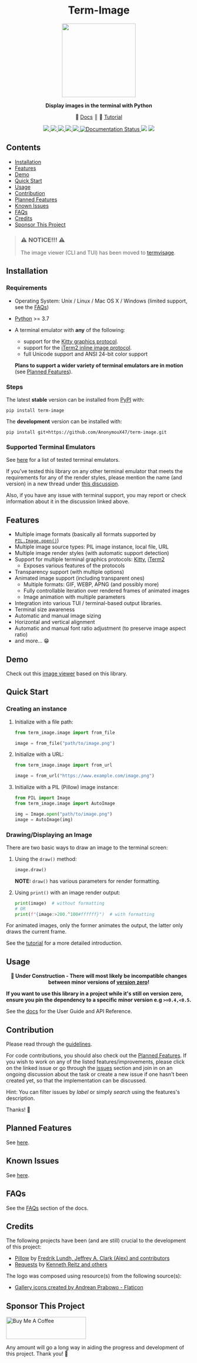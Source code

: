 <div align="center">

<h1><b>Term-Image</b></h1>

<p>
<img src="https://raw.githubusercontent.com/AnonymouX47/term-image/92ff4b2d2e4731be9e1b2ac7378964ebed9f10f9/docs/source/resources/logo.png" height="200">
</p>

<p>
<b>Display images in the terminal with Python</b>
</p>

<p>
   &#128214; <a href='https://term-image.readthedocs.io'>Docs</a>
    &#9553; 
   &#127979; <a href='https://term-image.readthedocs.io/en/stable/start/tutorial.html'>Tutorial</a>
</p>

<p>
   <a href='https://pypi.org/project/term-image/'>
      <img src='https://img.shields.io/pypi/v/term-image.svg'>
   </a>
   <a href='https://pepy.tech/project/term-image'>
      <img src="https://pepy.tech/badge/term-image/month">
   </a>
   <a href='https://pypi.org/project/term-image/'>
      <img src='https://img.shields.io/pypi/pyversions/term-image.svg'>
   </a>
   <a href='https://github.com/psf/black'>
      <img src='https://img.shields.io/badge/code%20style-black-000000.svg'>
   </a>
   <a href='https://github.com/AnonymouX47/term-image/actions/workflows/test.yml'>
      <img src='https://github.com/AnonymouX47/term-image/actions/workflows/test.yml/badge.svg'>
   </a>
   <a href='https://term-image.readthedocs.io'>
      <img src='https://readthedocs.org/projects/term-image/badge/?version=latest' alt='Documentation Status' />
   </a>
   <img src="https://img.shields.io/github/last-commit/AnonymouX47/term-image">
   <a href="https://twitter.com/intent/tweet?text=Display%20images%20in%20the%20terminal%20with%20Python&url=https://github.com/AnonymouX47/term-image&hashtags=developers,images,terminal,python">
      <img src="https://img.shields.io/twitter/url/http/shields.io.svg?style=social">
   </a>
</p>

</div>


## Contents
- [Installation](#installation)
- [Features](#features)
- [Demo](#demo)
- [Quick Start](#library-quick-start)
- [Usage](#usage)
- [Contribution](#contribution)
- [Planned Features](#planned-features)
- [Known Issues](#known-issues)
- [FAQs](#faqs)
- [Credits](#credits)
- [Sponsor This Project](#sponsor-this-project)


> ### ⚠️ NOTICE!!! ⚠️
> The image viewer (CLI and TUI) has been moved to [termvisage].


## Installation

### Requirements
- Operating System: Unix / Linux / Mac OS X / Windows (limited support, see the [FAQs](https://term-image.readthedocs.io/en/stable/faqs.html))
- [Python](https://www.python.org/) >= 3.7
- A terminal emulator with **any** of the following:
  
  - support for the [Kitty graphics protocol](https://sw.kovidgoyal.net/kitty/graphics-protocol/).
  - support for the [iTerm2 inline image protocol](https://iterm2.com/documentation-images.html).
  - full Unicode support and ANSI 24-bit color support

  **Plans to support a wider variety of terminal emulators are in motion** (see [Planned Features](#planned-features)).

### Steps
The latest **stable** version can be installed from [PyPI](https://pypi.org/project/term-image) with:

```shell
pip install term-image
```

The **development** version can be installed with:

```shell
pip install git+https://github.com/AnonymouX47/term-image.git
```

### Supported Terminal Emulators
See [here](https://term-image.readthedocs.io/en/stable/start/installation.html#supported-terminal-emulators) for a list of tested terminal emulators.

If you've tested this library on any other terminal emulator that meets the requirements for any of the render styles,
please mention the name (and version) in a new thread under [this discussion](https://github.com/AnonymouX47/term-image/discussions/4).

Also, if you have any issue with terminal support, you may report or check information about it in the discussion linked above.


## Features
- Multiple image formats (basically all formats supported by [`PIL.Image.open()`](https://pillow.readthedocs.io/en/stable/handbook/image-file-formats.html))
- Multiple image source types: PIL image instance, local file, URL
- Multiple image render styles (with automatic support detection)
- Support for multiple terminal graphics protocols: [Kitty](https://sw.kovidgoyal.net/kitty/graphics-protocol/), [iTerm2](https://iterm2.com/documentation-images.html)
  - Exposes various features of the protocols
- Transparency support (with multiple options)
- Animated image support (including transparent ones)
  - Multiple formats: GIF, WEBP, APNG (and possibly more)
  - Fully controllable iteration over rendered frames of animated images
  - Image animation with multiple parameters
- Integration into various TUI / terminal-based output libraries.
- Terminal size awareness
- Automatic and manual image sizing
- Horizontal and vertical alignment
- Automatic and manual font ratio adjustment (to preserve image aspect ratio)
- and more... 😁


## Demo

Check out this [image viewer][termvisage] based on this library.


## Quick Start

### Creating an instance

1. Initialize with a file path:
   ```python
   from term_image.image import from_file
   
   image = from_file("path/to/image.png")
   ```

2. Initialize with a URL:
   ```python
   from term_image.image import from_url
   
   image = from_url("https://www.example.com/image.png")
   ```

3. Initialize with a PIL (Pillow) image instance:
   ```python
   from PIL import Image
   from term_image.image import AutoImage
   
   img = Image.open("path/to/image.png")
   image = AutoImage(img)
   ```

### Drawing/Displaying an Image

There are two basic ways to draw an image to the terminal screen:

1. Using the `draw()` method:
   ```python
   image.draw()
   ```
   **NOTE:** `draw()` has various parameters for render formatting.

2. Using `print()` with an image render output:
   ```python
   print(image)  # without formatting
   # OR
   print(f"{image:>200.^100#ffffff}")  # with formatting
   ```

For animated images, only the former animates the output, the latter only draws the current frame.

See the [tutorial](https://term-image.readthedocs.io/en/stable/start/tutorial.html) for a more detailed introduction.


## Usage

<p align="center"><b>
   🚧 Under Construction - There will most likely be incompatible changes between minor versions of
   <a href='https://semver.org/spec/v2.0.0.html#spec-item-4'>version zero</a>!
</b></p>

**If you want to use this library in a project while it's still on version zero, ensure you pin the dependency to a specific minor version e.g `>=0.4,<0.5`.**

See the [docs](https://term-image.readthedocs.io) for the User Guide and API Reference.


## Contribution

Please read through the [guidelines](https://github.com/AnonymouX47/term-image/blob/main/CONTRIBUTING.md).

For code contributions, you should also check out the [Planned Features](#planned-features).
If you wish to work on any of the listed features/improvements, please click on the linked issue or go through the [issues](https://github.com/AnonymouX47/term-image/issues) section and join in on an ongoing discussion about the task or create a new issue if one hasn't been created yet, so that the implementation can be discussed.

Hint: You can filter issues by *label* or simply *search* using the features's description.

Thanks! 💓


## Planned Features

See [here](https://term-image.readthedocs.io/en/stable/planned.html).

## Known Issues

See [here](https://term-image.readthedocs.io/en/stable/issues.html).

## FAQs

See the [FAQs](https://term-image.readthedocs.io/en/stable/faqs.html) section of the docs.

## Credits

The following projects have been (and are still) crucial to the development of this project:
- [Pillow](https://python-pillow.org) by [Fredrik Lundh, Jeffrey A. Clark (Alex) and contributors](https://github.com/python-pillow/Pillow/graphs/contributors)
- [Requests](https://requests.readthedocs.io) by [Kenneth Reitz and others](https://requests.readthedocs.io/en/latest/dev/authors/)

The logo was composed using resource(s) from the following source(s):
- [Gallery icons created by Andrean Prabowo - Flaticon](https://www.flaticon.com/free-icons/gallery)

## Sponsor This Project

<a href="https://www.buymeacoffee.com/anonymoux47" target="_blank">
   <img src="https://cdn.buymeacoffee.com/buttons/v2/default-yellow.png" alt="Buy Me A Coffee" style="height: 60px !important;width: 217px !important;" >
</a>

Any amount will go a long way in aiding the progress and development of this project.
Thank you! 💓


[termvisage]: https://github.com/AnonymouX47/termvisage
